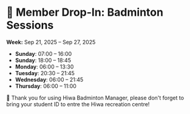 # 🎾 Member Drop-In: Badminton Sessions
**Week:** Sep 21, 2025 – Sep 27, 2025

- **Sunday**: 07:00 – 16:00
- **Sunday**: 18:00 – 18:45
- **Monday**: 06:00 – 13:30
- **Tuesday**: 20:30 – 21:45
- **Wednesday**: 06:00 – 21:45
- **Thursday**: 06:00 – 11:00

📣 Thank you for using Hiwa Badminton Manager, please don't forget to bring your student ID to entre the Hiwa recreation centre!
